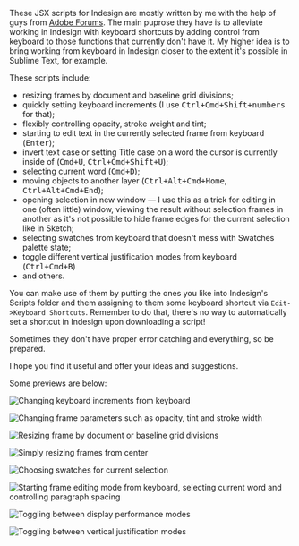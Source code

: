 These JSX scripts for Indesign are mostly written by me with the help of guys from [Adobe Forums](http://forums.adobe.com). The main puprose they have is to alleviate working in Indesign with keyboard shortcuts by adding control from keyboard to those functions that currently don't have it. My higher idea is to bring working from keyboard in Indesign closer to the extent it's possible in Sublime Text, for example. 

These scripts include:

- resizing frames by document and baseline grid divisions;
- quickly setting keyboard increments (I use <kbd>Ctrl+Cmd+Shift+numbers</kbd> for that);
- flexibly controlling opacity, stroke weight and tint;
- starting to edit text in the currently selected frame from keyboard (<kbd>Enter</kbd>);
- invert text case or setting Title case on a word the cursor is currently inside of (<kbd>Cmd+U</kbd>, <kbd>Ctrl+Cmd+Shift+U</kbd>);
- selecting current word (<kbd>Cmd+D</kbd>);
- moving objects to another layer (<kbd>Ctrl+Alt+Cmd+Home</kbd>, <kbd>Ctrl+Alt+Cmd+End</kbd>);
- opening selection in new window — I use this as a trick for editing in one (often little) window, viewing the result without selection frames in another as it's not possible to hide frame edges for the current selection like in Sketch;
- selecting swatches from keyboard that doesn't mess with Swatches palette state;
- toggle different vertical justification modes from keyboard (<kbd>Ctrl+Cmd+B</kbd>)
- and others.

You can make use of them by putting the ones you like into Indesign's Scripts folder and them assigning to them some keyboard shortcut via `Edit->Keyboard Shortcuts`. Remember to do that, there's no way to automatically set a shortcut in Indesign upon downloading a script! 

Sometimes they don't have proper error catching and everything, so be prepared.

I hope you find it useful and offer your ideas and suggestions.

Some previews are below:

![Changing keyboard increments from keyboard](screenshots/change_key_increment.gif)

![Changing frame parameters such as opacity, tint and stroke width](screenshots/frameparameters.gif)

![Resizing frame by document or baseline grid divisions](screenshots/resizebygrid.gif)

![Simply resizing frames from center](screenshots/resizefromcenter.gif)

![Choosing swatches for current selection](screenshots/selectSwatch.gif)

![Starting frame editing mode from keyboard, selecting current word and controlling paragraph spacing](screenshots/textshortcuts.gif)

![Toggling between display performance modes](screenshots/toggle_display_mode.gif)

![Toggling between vertical justification modes](screenshots/toggle_vertical_justification.gif)




